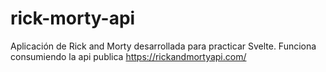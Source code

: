 # rick-morty-api
Aplicación de Rick and Morty desarrollada para practicar Svelte. Funciona consumiendo la api publica https://rickandmortyapi.com/ 
